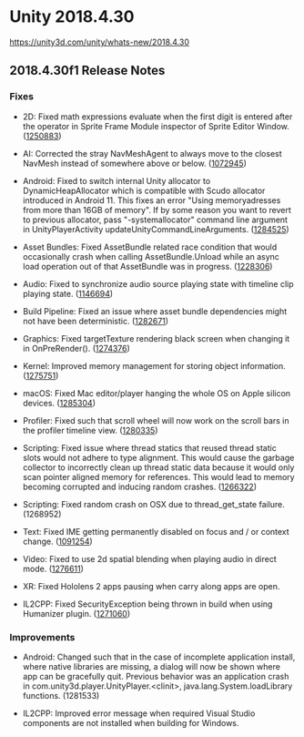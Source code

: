 # Unity 2018.4.30
https://unity3d.com/unity/whats-new/2018.4.30

## 2018.4.30f1 Release Notes


### Fixes
<ul>
<li><p>2D: Fixed math expressions evaluate when the first digit is entered after the operator in Sprite Frame Module inspector of Sprite Editor Window. (<a href="https://issuetracker.unity3d.com/issues/math-expressions-evaluate-when-the-first-digit-is-entered-after-the-operator">1250883</a>)</p></li>
<li><p>AI: Corrected the stray NavMeshAgent to always move to the closest NavMesh instead of somewhere above or below. (<a href="https://issuetracker.unity3d.com/issues/a-navmeshagent-gameobject-teleports-to-a-near-navmeshsurface-when-collided-with-a-moving-navmeshobstacle">1072945</a>)</p></li>
<li><p>Android: Fixed to switch internal Unity allocator to DynamicHeapAllocator which is compatible with Scudo allocator introduced in Android 11. This fixes an error "Using memoryadresses from more than 16GB of memory". If by some reason you want to revert to previous allocator, pass "-systemallocator" command line argument in UnityPlayerActivity updateUnityCommandLineArguments. (<a href="https://issuetracker.unity3d.com/issues/android-il2cpp-empty-project-crashes-on-launch-with-using-memoryadresses-from-more-than-16gb-of-memory-messages">1284525</a>)</p></li>
<li><p>Asset Bundles: Fixed AssetBundle related race condition that would occasionally crash when calling AssetBundle.Unload while an async load operation out of that AssetBundle was in progress. (<a href="https://issuetracker.unity3d.com/issues/getpreloaddata-crash-when-loading-asset-bundles">1228306</a>)</p></li>
<li><p>Audio: Fixed to synchronize audio source playing state with timeline clip playing state. (<a href="https://issuetracker.unity3d.com/issues/audiosource-dot-isplaying-is-set-to-false-when-audio-is-being-played-through-a-playable-director">1146694</a>)</p></li>
<li><p>Build Pipeline: Fixed an issue where asset bundle dependencies might not have been deterministic. (<a href="https://issuetracker.unity3d.com/issues/order-of-asset-bundle-setup-affects-the-contents-of-the-asset-bundles-that-depend-on-them">1282671</a>)</p></li>
<li><p>Graphics: Fixed targetTexture rendering black screen when changing it in OnPreRender(). (<a href="https://issuetracker.unity3d.com/issues/android-onpostrender-post-process-is-not-rendered-if-anti-aliasing-is-enabled">1274376</a>)</p></li>
<li><p>Kernel: Improved memory management for storing object information. (<a href="https://issuetracker.unity3d.com/issues/allocated-memory-is-not-cleared-when-loading-and-unloading-scenes">1275751</a>)</p></li>
<li><p>macOS: Fixed Mac editor/player hanging the whole OS on Apple silicon devices. (<a href="https://issuetracker.unity3d.com/issues/mac-dtk-unity-screen-freeze">1285304</a>)</p></li>
<li><p>Profiler: Fixed such that scroll wheel will now work on the scroll bars in the profiler timeline view. (<a href="https://issuetracker.unity3d.com/issues/profiler-timeline-view-scroll-bars-are-not-interactive-when-the-mouse-cursor-is-in-the-scroll-bar-field">1280335</a>)</p></li>
<li><p>Scripting: Fixed issue where thread statics that reused thread static slots would not adhere to type alignment. This would cause the garbage collector to incorrectly clean up thread static data because it would only scan pointer aligned memory for references. This would lead to memory becoming corrupted and inducing random crashes. (<a href="https://issuetracker.unity3d.com/issues/crash-on-mono-class-fill-runtime-generic-context-when-entering-play-mode-repeatedly">1266322</a>)</p></li>
<li><p>Scripting: Fixed random crash on OSX due to thread_get_state failure. (1268952)</p></li>
<li><p>Text: Fixed IME getting permanently disabled on focus and / or context change. (<a href="https://issuetracker.unity3d.com/issues/korean-symbols-can-not-be-typed-into-gui-dot-textarea-korean-ime-is-disabled">1091254</a>)</p></li>
<li><p>Video: Fixed to use 2d spatial blending when playing audio in direct mode. (<a href="https://issuetracker.unity3d.com/issues/videoplayer-plays-sound-in-mono-when-audio-output-mode-is-set-to-direct-and-the-video-playing-has-2-channels">1276611</a>)</p></li>
<li><p>XR: Fixed Hololens 2 apps pausing when carry along apps are open.</p></li>
<li><p>IL2CPP: Fixed SecurityException being thrown in build when using Humanizer plugin. (<a href="https://issuetracker.unity3d.com/issues/il2cpp-securityexception-is-thrown-in-build-when-using-humanizer-plugin">1271060</a>)</p></li>
</ul>

### Improvements
<ul>
<li><p>Android: Changed such that in the case of incomplete application install, where native libraries are missing, a dialog will now be shown where app can be gracefully quit. Previous behavior was an application crash in com.unity3d.player.UnityPlayer.&lt;clinit&gt;, java.lang.System.loadLibrary functions. (1281533)</p></li>
<li><p>IL2CPP: Improved error message when required Visual Studio components are not installed when building for Windows.</p></li>
</ul>
